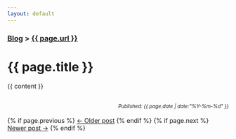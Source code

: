 ```yaml
---
layout: default
---
```


<h3><a href="http://thomasleeper.com/blog.html">Blog</a> > <a href='http://thomasleeper.com{{ page.url }}'>{{ page.url }}</a></h3>

<h1>{{ page.title }}</h1>

{{ content }}

<br />
<span style="font-style:italic;font-size:.8em;float:right;">Published: {{ page.date | date:"%Y-%m-%d" }}</span>

<br />

{% if page.previous %} 
    <a rel="prev" href="{{ page.previous.url }}">&larr; Older post</a>
{% endif %}
{% if page.next %} 
    <a rel="next" href="{{ page.next.url }}">Newer post &rarr;</a>
{% endif %}

<br />
